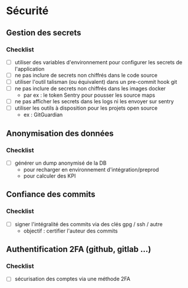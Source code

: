 # Sécurité

## Gestion des secrets

### Checklist

- [ ] utiliser des variables d'environnement pour configurer les secrets de l'application
- [ ] ne pas inclure de secrets non chiffrés dans le code source
- [ ] utiliser l'outil talisman (ou équivalent) dans un pre-commit hook git
- [ ] ne pas inclure de secrets non chiffrés dans les images docker
  - par ex : le token Sentry pour pousser les source maps 
- [ ] ne pas afficher les secrets dans les logs ni les envoyer sur sentry
- [ ] utiliser les outils à disposition pour les projets open source
  - ex : GitGuardian


## Anonymisation des données

### Checklist

- [ ] générer un dump anonymisé de la DB 
  - pour recharger en environnement d'intégration/preprod
  - pour calculer des KPI

## Confiance des commits

### Checklist

- [ ] signer l'intégralité des commits via des clés gpg / ssh / autre
  - objectif : certifier l'auteur des commits

## Authentification 2FA (github, gitlab ...)

### Checklist

- [ ] sécurisation des comptes via une méthode 2FA
